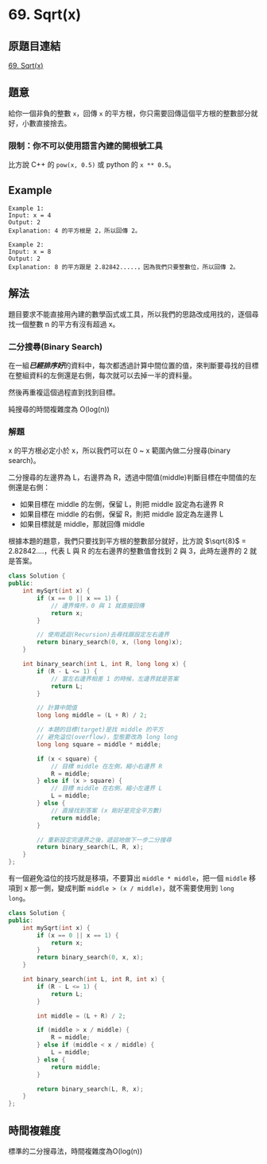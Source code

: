 # 69. Sqrt(x)

## 原題目連結
[69. Sqrt(x)](https://leetcode.com/problems/sqrtx/description/)

## 題意
給你一個非負的整數 `x`，回傳 `x` 的平方根，你只需要回傳這個平方根的整數部分就好，小數直接捨去。

### 限制：你不可以使用語言內建的開根號工具

比方說 C++ 的 `pow(x, 0.5)` 或 python 的 `x ** 0.5`。

## Example
```
Example 1:
Input: x = 4
Output: 2
Explanation: 4 的平方根是 2，所以回傳 2。

Example 2:
Input: x = 8
Output: 2
Explanation: 8 的平方跟是 2.82842.....，因為我們只要整數位，所以回傳 2。
```

## 解法
題目要求不能直接用內建的數學函式或工具，所以我們的思路改成用找的，逐個尋找一個整數 n 的平方有沒有超過 x。

### 二分搜尋(Binary Search)
在一組***已經排序好***的資料中，每次都透過計算中間位置的值，來判斷要尋找的目標在整組資料的左側還是右側，每次就可以去掉一半的資料量。

然後再重複這個過程直到找到目標。

純搜尋的時間複雜度為 O(log(n))

### 解題
x 的平方根必定小於 x，所以我們可以在 0 ~ x 範圍內做二分搜尋(binary search)。

二分搜尋的左邊界為 L，右邊界為 R，透過中間值(middle)判斷目標在中間值的左側還是右側：
* 如果目標在 middle 的左側，保留 L，則把 middle 設定為右邊界 R
* 如果目標在 middle 的右側，保留 R，則把 middle 設定為左邊界 L
* 如果目標就是 middle，那就回傳 middle

根據本題的題意，我們只要找到平方根的整數部分就好，比方說 $\sqrt{8}$ = 2.82842....，代表 L 與 R 的左右邊界的整數值會找到 2 與 3，此時左邊界的 2 就是答案。


```c++
class Solution {
public:
    int mySqrt(int x) {
        if (x == 0 || x == 1) {
            // 邊界條件，0 與 1 就直接回傳
            return x;
        }

        // 使用遞迴(Recursion)去尋找跟設定左右邊界
        return binary_search(0, x, (long long)x);
    }

    int binary_search(int L, int R, long long x) {
        if (R - L <= 1) {
            // 當左右邊界相差 1 的時候，左邊界就是答案
            return L;
        }

        // 計算中間值
        long long middle = (L + R) / 2;

        // 本題的目標(target)是找 middle 的平方
        // 避免溢位(overflow)，型態要改為 long long
        long long square = middle * middle;

        if (x < square) {
            // 目標 middle 在左側，縮小右邊界 R
            R = middle;
        } else if (x > square) {
            // 目標 middle 在右側，縮小左邊界 L
            L = middle;
        } else {
            // 直接找到答案 (x 剛好是完全平方數)
            return middle;
        }

        // 重新設定完邊界之後，遞迴地做下一步二分搜尋
        return binary_search(L, R, x);
    }
};
```
有一個避免溢位的技巧就是移項，不要算出 `middle * middle`，把一個 `middle` 移項到 x 那一側，變成判斷 `middle > (x / middle)`，就不需要使用到 `long long`。

```c++
class Solution {
public:
    int mySqrt(int x) {
        if (x == 0 || x == 1) {
            return x;
        }
        return binary_search(0, x, x);
    }

    int binary_search(int L, int R, int x) {
        if (R - L <= 1) {
            return L;
        }

        int middle = (L + R) / 2;

        if (middle > x / middle) {
            R = middle;
        } else if (middle < x / middle) {
            L = middle;
        } else {
            return middle;
        }

        return binary_search(L, R, x);
    }
};
```

## 時間複雜度
標準的二分搜尋法，時間複雜度為O(log(n))